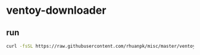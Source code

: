 # ventoy-downloader

## run
```bash
curl -fsSL https://raw.githubusercontent.com/rhuanpk/misc/master/ventoy/install.sh | bash -
```
